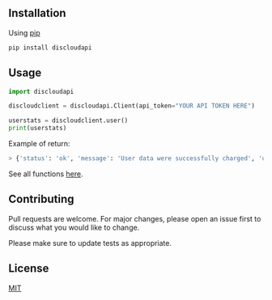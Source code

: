 ## Installation
Using [pip](https://pypi.org/project/discloudapi/)

```bash
pip install discloudapi
```

## Usage

```python
import discloudapi

discloudclient = discloudapi.Client(api_token="YOUR API TOKEN HERE")

userstats = discloudclient.user()
print(userstats)
```
Example of return:
```bash
> {'status': 'ok', 'message': 'User data were successfully charged', 'user': {'userID': '281495880266416139', 'totalRamMb': 2048, 'ramUsedMb': 1512, 'subdomains': ['subdomain123'], 'customdomains': [], 'apps': ['980526863850033253', '1017178094257307770', '1017275217401352222', '1017276776973619201', '1018207339251257384', 'subdomain123'], 'plan': 'Platinum', 'locale': 'pt-BR', 'lastDataLeft': {'days': 46, 'hours': 0, 'minutes': 26, 'seconds': 43}, 'planDataEnd': '2022-11-17T01:38:35.547Z'}, 'rateLimit': '200', 'rateLimitRemaining': '199', 'rateLimitReset': '60'}
```
See all functions [here](https://github.com/GenerosoDEV/discloudapi/blob/main/src/discloudapi/discloudapi.py).
## Contributing
Pull requests are welcome. For major changes, please open an issue first to discuss what you would like to change.

Please make sure to update tests as appropriate.

## License
[MIT](https://choosealicense.com/licenses/mit/)
